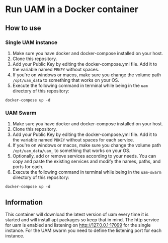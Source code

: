 # Run UAM in a Docker container

## How to use
### Single UAM instance
1. Make sure you have docker and docker-compose installed on your host.
2. Clone this repository.
3. Add your Public Key by editing the docker-compose.yml file. Add it to the variable named `PBKEY` without spaces.
4. If you're on windows or macos, make sure you change the volume path `/opt/uam_data` to something that works on your OS.
5. Execute the following command in terminal while being in the `uam` directory of this repository:

```docker-compose up -d```

### UAM Swarm
1. Make sure you have docker and docker-compose installed on your host.
2. Clone this repository.
3. Add your Public Key by editing the docker-compose.yml file. Add it to the variable named `PBKEY` without spaces for each service.
4. If you're on windows or macos, make sure you change the volume path `/opt/uam_data/uam_` to something that works on your OS.
5. Optionally, add or remove services according to your needs. You can copy and paste the existing services and modify the names, paths, and ports for each.
6. Execute the following command in terminal while being in the `uam-swarm` directory of this repository:

```docker-compose up -d```

## Information
This container will download the latest version of uam every time it is started and will install apt packages so keep that in mind.
The http service for uam is enabled and listening on http://127.0.0.1:17099 for the single instance. For the UAM swarm you need to define the listening port for each instance.
